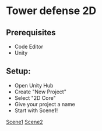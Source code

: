 # Tower defense 2D

## Prerequisites
- Code Editor
- Unity

## Setup:
- Open Unity Hub
- Create "New Project"
- Select "2D Core"
- Give your project a name
- Start with Scene1!

[Scene1](Scene1.md)
[Scene2](Scene2.md)
